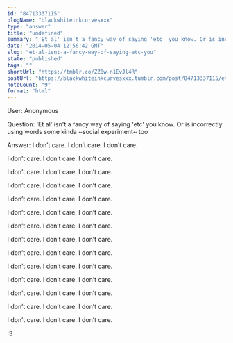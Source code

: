 ```yaml
---
id: "84713337115"
blogName: "blackwhiteinkcurvesxxx"
type: "answer"
title: "undefined"
summary: "'Et al' isn't a fancy way of saying 'etc' you know. Or is incorrectly using words some kinda ~social experiment~ too"
date: "2014-05-04 12:56:42 GMT"
slug: "et-al-isnt-a-fancy-way-of-saying-etc-you"
state: "published"
tags: ""
shortUrl: "https://tmblr.co/ZZ0w-n1EvJl4R"
postUrl: "https://blackwhiteinkcurvesxxx.tumblr.com/post/84713337115/et-al-isnt-a-fancy-way-of-saying-etc-you"
noteCount: "9"
format: "html"
---
```


User: Anonymous

Question: 'Et al' isn't a fancy way of saying 'etc' you know. Or is incorrectly using words some kinda ~social experiment~ too

Answer: I don’t care. I don’t care. I don’t care.

I don’t care. I don’t care. I don’t care.

I don’t care. I don’t care. I don’t care.

I don’t care. I don’t care. I don’t care.

I don’t care. I don’t care. I don’t care.

I don’t care. I don’t care. I don’t care.

I don’t care. I don’t care. I don’t care.

I don’t care. I don’t care. I don’t care.

I don’t care. I don’t care. I don’t care.

I don’t care. I don’t care. I don’t care.

I don’t care. I don’t care. I don’t care.

I don’t care. I don’t care. I don’t care.

I don’t care. I don’t care. I don’t care.

I don’t care. I don’t care. I don’t care.

:3

